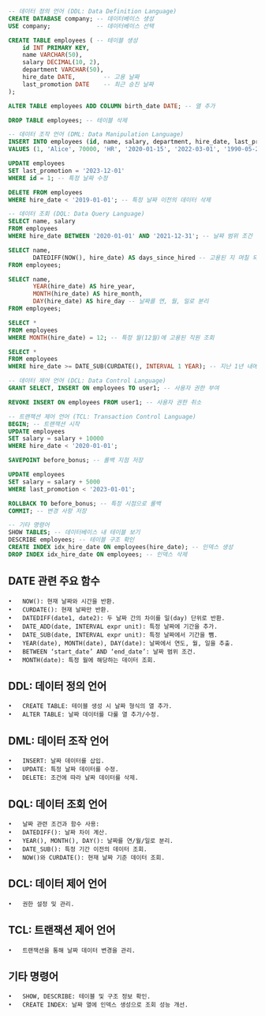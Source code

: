```sql
-- 데이터 정의 언어 (DDL: Data Definition Language)
CREATE DATABASE company; -- 데이터베이스 생성
USE company;             -- 데이터베이스 선택

CREATE TABLE employees ( -- 테이블 생성
    id INT PRIMARY KEY, 
    name VARCHAR(50), 
    salary DECIMAL(10, 2), 
    department VARCHAR(50), 
    hire_date DATE,        -- 고용 날짜
    last_promotion DATE    -- 최근 승진 날짜
);

ALTER TABLE employees ADD COLUMN birth_date DATE; -- 열 추가

DROP TABLE employees; -- 테이블 삭제

-- 데이터 조작 언어 (DML: Data Manipulation Language)
INSERT INTO employees (id, name, salary, department, hire_date, last_promotion, birth_date) 
VALUES (1, 'Alice', 70000, 'HR', '2020-01-15', '2022-03-01', '1990-05-20'); -- 데이터 삽입

UPDATE employees 
SET last_promotion = '2023-12-01' 
WHERE id = 1; -- 특정 날짜 수정

DELETE FROM employees 
WHERE hire_date < '2019-01-01'; -- 특정 날짜 이전의 데이터 삭제

-- 데이터 조회 (DQL: Data Query Language)
SELECT name, salary 
FROM employees 
WHERE hire_date BETWEEN '2020-01-01' AND '2021-12-31'; -- 날짜 범위 조건

SELECT name, 
       DATEDIFF(NOW(), hire_date) AS days_since_hired -- 고용된 지 며칠 되었는지 계산
FROM employees;

SELECT name, 
       YEAR(hire_date) AS hire_year, 
       MONTH(hire_date) AS hire_month, 
       DAY(hire_date) AS hire_day -- 날짜를 연, 월, 일로 분리
FROM employees;

SELECT * 
FROM employees 
WHERE MONTH(hire_date) = 12; -- 특정 월(12월)에 고용된 직원 조회

SELECT * 
FROM employees 
WHERE hire_date >= DATE_SUB(CURDATE(), INTERVAL 1 YEAR); -- 지난 1년 내에 고용된 직원 조회

-- 데이터 제어 언어 (DCL: Data Control Language)
GRANT SELECT, INSERT ON employees TO user1; -- 사용자 권한 부여

REVOKE INSERT ON employees FROM user1; -- 사용자 권한 취소

-- 트랜잭션 제어 언어 (TCL: Transaction Control Language)
BEGIN; -- 트랜잭션 시작
UPDATE employees 
SET salary = salary + 10000 
WHERE hire_date < '2020-01-01';

SAVEPOINT before_bonus; -- 롤백 지점 저장

UPDATE employees 
SET salary = salary + 5000 
WHERE last_promotion < '2023-01-01';

ROLLBACK TO before_bonus; -- 특정 시점으로 롤백
COMMIT; -- 변경 사항 저장

-- 기타 명령어
SHOW TABLES; -- 데이터베이스 내 테이블 보기
DESCRIBE employees; -- 테이블 구조 확인
CREATE INDEX idx_hire_date ON employees(hire_date); -- 인덱스 생성
DROP INDEX idx_hire_date ON employees; -- 인덱스 삭제
```
## DATE 관련 주요 함수
	•	NOW(): 현재 날짜와 시간을 반환.
	•	CURDATE(): 현재 날짜만 반환.
	•	DATEDIFF(date1, date2): 두 날짜 간의 차이를 일(day) 단위로 반환.
	•	DATE_ADD(date, INTERVAL expr unit): 특정 날짜에 기간을 추가.
	•	DATE_SUB(date, INTERVAL expr unit): 특정 날짜에서 기간을 뺌.
	•	YEAR(date), MONTH(date), DAY(date): 날짜에서 연도, 월, 일을 추출.
	•	BETWEEN ‘start_date’ AND ‘end_date’: 날짜 범위 조건.
	•	MONTH(date): 특정 월에 해당하는 데이터 조회.

## DDL: 데이터 정의 언어
	•	CREATE TABLE: 테이블 생성 시 날짜 형식의 열 추가.
	•	ALTER TABLE: 날짜 데이터를 다룰 열 추가/수정.

## DML: 데이터 조작 언어
	•	INSERT: 날짜 데이터를 삽입.
	•	UPDATE: 특정 날짜 데이터를 수정.
	•	DELETE: 조건에 따라 날짜 데이터를 삭제.

## DQL: 데이터 조회 언어
	•	날짜 관련 조건과 함수 사용:
	•	DATEDIFF(): 날짜 차이 계산.
	•	YEAR(), MONTH(), DAY(): 날짜를 연/월/일로 분리.
	•	DATE_SUB(): 특정 기간 이전의 데이터 조회.
	•	NOW()와 CURDATE(): 현재 날짜 기준 데이터 조회.

## DCL: 데이터 제어 언어
	•	권한 설정 및 관리.

## TCL: 트랜잭션 제어 언어
	•	트랜잭션을 통해 날짜 데이터 변경을 관리.

## 기타 명령어
	•	SHOW, DESCRIBE: 테이블 및 구조 정보 확인.
	•	CREATE INDEX: 날짜 열에 인덱스 생성으로 조회 성능 개선.